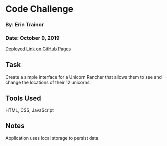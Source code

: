 # Code Challenge
### By: Erin Trainor
### Date: October 9, 2019

[Deployed Link on GitHub Pages](https://etrainor.github.io/unicorn-ranch/)

## Task
Create a simple interface for a Unicorn Rancher that allows them to see and change the locations of their 12 unicorns.

## Tools Used
HTML, CSS, JavaScript

## Notes
Application uses local storage to persist data. 